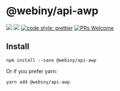 # @webiny/api-awp

[![](https://img.shields.io/npm/dw/@webiny/api-awp.svg)](https://www.npmjs.com/package/@webiny/api-awp)
[![](https://img.shields.io/npm/v/@webiny/api-awp.svg)](https://www.npmjs.com/package/@webiny/api-awp)
[![code style: prettier](https://img.shields.io/badge/code_style-prettier-ff69b4.svg?style=flat-square)](https://github.com/prettier/prettier)
[![PRs Welcome](https://img.shields.io/badge/PRs-welcome-brightgreen.svg?style=flat-square)](http://makeapullrequest.com)

## Install

```
npm install --save @webiny/api-awp
```

Or if you prefer yarn:

```
yarn add @webiny/api-awp
```
